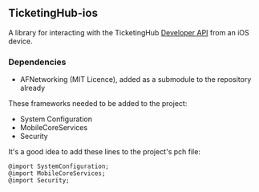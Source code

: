 ## TicketingHub-ios

A library for interacting with the TicketingHub
[Developer API](https://www.ticketinghub.com/api) from an iOS device.

### Dependencies

* AFNetworking (MIT Licence), added as a submodule to the repository already

These frameworks needed to be added to the project:

* System Configuration
* MobileCoreServices
* Security

It's a good idea to add these lines to the project's pch file:

    @import SystemConfiguration;
    @import MobileCoreServices;
    @import Security;





